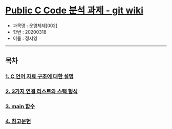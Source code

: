 # <a href = "https://github.com/stop-zero/Public-C-Code/wiki">Public C Code 분석 과제 - [git wiki](https://github.com/stop-zero/Public-C-Code/wiki) </a>

- 과목명 : 운영체제[002]
- 학번 : 20200318
- 이름 : 정지영

---

## 목차

### <a href="https://github.com/stop-zero/Public-C-Code/wiki/1.-C-%EC%96%B8%EC%96%B4-%EC%9E%90%EB%A3%8C-%EA%B5%AC%EC%A1%B0%EC%97%90-%EB%8C%80%ED%95%9C-%EC%84%A4%EB%AA%85">1. C 언어 자료 구조에 대한 설명</a>

### <a href = "https://github.com/stop-zero/Public-C-Code/wiki/2.--3%EA%B0%80%EC%A7%80-%EC%97%B0%EA%B2%B0-%EB%A6%AC%EC%8A%A4%ED%8A%B8%EC%99%80-%EC%8A%A4%ED%83%9D-%ED%98%95%EC%8B%9D">2. 3가지 연결 리스트와 스택 형식</a>

### <a href = "https://github.com/stop-zero/Public-C-Code/wiki/3.-main-%ED%95%A8%EC%88%98">3. main 함수</a>

### <a href = "https://github.com/stop-zero/Public-C-Code/wiki/4.-%EC%B0%B8%EA%B3%A0%EB%AC%B8%ED%97%8C">4. 참고문헌</a>
